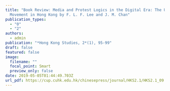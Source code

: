 ```yaml
---
title: "Book Review: Media and Protest Logics in the Digital Era: The Umbrella
  Movement in Hong Kong by F. L. F. Lee and J. M. Chan"
publication_types:
  - "0"
  - "2"
authors:
  - admin
publication: "*Hong Kong Studies, 2*(1), 95-99"
draft: false
featured: false
image:
  filename: ""
  focal_point: Smart
  preview_only: false
date: 2019-05-05T01:44:49.703Z
url_pdf: https://cup.cuhk.edu.hk/chinesepress/journal/HKS2.1/HKS2.1_09.pdf
---
```

